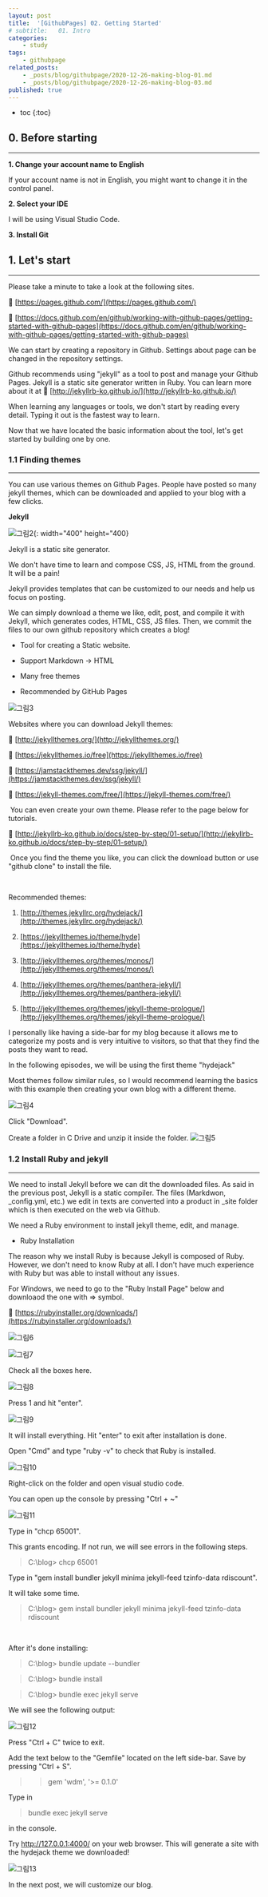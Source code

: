 ```yaml
---
layout: post
title:  '[GithubPages] 02. Getting Started'
# subtitle:   01. Intro
categories:
    - study
tags:
    - githubpage
related_posts:
    - _posts/blog/githubpage/2020-12-26-making-blog-01.md
    - _posts/blog/githubpage/2020-12-26-making-blog-03.md
published: true
---
```


* toc
{:toc}

## 0. Before starting
---
__1. Change your account name to English__

If your account name is not in English, you might want to change it in the control panel.

__2. Select your IDE__

I will be using Visual Studio Code.

__3. Install Git__


## 1. Let's start
---

Please take a minute to take a look at the following sites.

🔗 [https://pages.github.com/](https://pages.github.com/)

🔗 [https://docs.github.com/en/github/working-with-github-pages/getting-started-with-github-pages](https://docs.github.com/en/github/working-with-github-pages/getting-started-with-github-pages)

We can start by creating a repository in Github. Settings about page can be changed in the repository settings.

Github recommends using "jekyll" as a tool to post and manage your Github Pages. Jekyll is a static site generator written in Ruby. You can learn more about it at 🔗 [http://jekyllrb-ko.github.io/](http://jekyllrb-ko.github.io/)

​When learning any languages or tools, we don't start by reading every detail. Typing it out is the fastest way to learn.

Now that we have located the basic information about the tool, let's get started by building one by one.

### 1.1 Finding themes
---
You can use various themes on Github Pages. People have posted so many jekyll themes, which can be downloaded and applied to your blog with a few clicks.

__Jekyll__

![그림2](/assets/img/Blog/githubpages/2-2.png){: width="400" height="400}

Jekyll is a static site generator.

We don't have time to learn and compose CSS, JS, HTML from the ground. It will be a pain!

Jekyll provides templates that can be customized to our needs and help us focus on posting.

We can simply download a theme we like, edit, post, and compile it with Jekyll, which generates codes, HTML, CSS, JS files. Then, we commit the files to our own github repository which creates a blog!


- Tool for creating a Static website.

- Support Markdown -> HTML

- Many free themes

- Recommended by GitHub Pages

![그림3](/assets/img/Blog/githubpages/2-3.png)

Websites where you can download Jekyll themes:

🔗 [http://jekyllthemes.org/](http://jekyllthemes.org/)

🔗 [https://jekyllthemes.io/free](https://jekyllthemes.io/free)

🔗 [https://jamstackthemes.dev/ssg/jekyll/](https://jamstackthemes.dev/ssg/jekyll/)

🔗 [https://jekyll-themes.com/free/](https://jekyll-themes.com/free/)

​
You can even create your own theme. Please refer to the page below for tutorials.

🔗 [http://jekyllrb-ko.github.io/docs/step-by-step/01-setup/](http://jekyllrb-ko.github.io/docs/step-by-step/01-setup/)

​
Once you find the theme you like, you can click the download button or use "github clone" to install the file.

​

Recommended themes:

1. [http://themes.jekyllrc.org/hydejack/](http://themes.jekyllrc.org/hydejack/)

2. [https://jekyllthemes.io/theme/hyde](https://jekyllthemes.io/theme/hyde)

3. [http://jekyllthemes.org/themes/monos/](http://jekyllthemes.org/themes/monos/)

4. [http://jekyllthemes.org/themes/panthera-jekyll/](http://jekyllthemes.org/themes/panthera-jekyll/)

5. [http://jekyllthemes.org/themes/jekyll-theme-prologue/](http://jekyllthemes.org/themes/jekyll-theme-prologue/)

I personally like having a side-bar for my blog because it allows me to categorize my posts and is very intuitive to visitors, so that that they find the posts they want to read.

In the following episodes, we will be using the first theme "hydejack"​

Most themes follow similar rules, so I would recommend learning the basics with this example then creating your own blog with a different theme.

![그림4](/assets/img/Blog/githubpages/2-4.jpeg)

Click "Download".

Create a folder in C Drive and unzip it inside the folder.
![그림5](/assets/img/Blog/githubpages/2-5.jpeg)



### 1.2 Install Ruby and jekyll
---
We need to install Jekyll before we can dit the downloaded files. As said in the previous post, Jekyll is a static compiler. The files (Markdwon, _config.yml, etc.) we edit in texts are converted into a product in _site folder which is then executed on the web via Github.

We need a Ruby environment to install jekyll theme, edit, and manage.


- Ruby Installation

The reason why we install Ruby is because Jekyll is composed of Ruby. However, we don't need to know Ruby at all. I don't have much experience with Ruby but was able to install without any issues.

For Windows, we need to go to the "Ruby Install Page" below and downloaod the one with => symbol.

🔗 [https://rubyinstaller.org/downloads/](https://rubyinstaller.org/downloads/)


![그림6](/assets/img/Blog/githubpages/2-6.png)

![그림7](/assets/img/Blog/githubpages/2-7.jpeg)

Check all the boxes here.


![그림8](/assets/img/Blog/githubpages/2-8.png)

Press 1 and hit "enter".

![그림9](/assets/img/Blog/githubpages/2-9.png)

It will install everything. Hit "enter" to exit after installation is done.

Open "Cmd" and type "ruby -v" to check that Ruby is installed.

![그림10](/assets/img/Blog/githubpages/2-10.png)

Right-click on the folder and open visual studio code.

You can open up the console by pressing "Ctrl + ~"

![그림11](/assets/img/Blog/githubpages/2-11.jpeg)

Type in "chcp 65001".

This grants encoding. If not run, we will see errors in the following steps.

> C:\blog> chcp 65001


Type in "gem install bundler jekyll minima jekyll-feed tzinfo-data rdiscount".

It will take some time.

> C:\blog> gem install bundler jekyll minima jekyll-feed tzinfo-data rdiscount

​

After it's done installing:

> C:\blog> bundle update \-\-bundler

> C:\blog> bundle install

> C:\blog> bundle exec jekyll serve

We will see the following output:

![그림12](/assets/img/Blog/githubpages/2-12.jpeg)​

Press "Ctrl + C" twice to exit.

Add the text below to the "Gemfile" located on the left side-bar. Save by pressing "Ctrl + S".

>> gem 'wdm', '>= 0.1.0'

Type in

>bundle exec jekyll serve

in the console.

Try http://127.0.0.1:4000/ on your web browser. This will generate a site with the hydejack theme we downloaded!

![그림13](/assets/img/Blog/githubpages/2-13.jpeg)​

In the next post, we will customize our blog.
